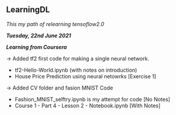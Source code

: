 ## LearningDL

*This my path of relearning tensoflow2.0*

***Tuesday, 22nd June 2021***

***Learning from Coursera***

-> Added tf2 first code for making a single neural network.
  - tf2-Hello-World.ipynb (with notes on introduction)
  - House Price Prediction using neural netowrks [Exercise 1]

-> Added CV folder and fasion MNIST Code
  - Fashion_MNIST_selftry.ipynb is my attempt for code [No Notes]
  - Course 1 - Part 4 - Lesson 2 - Notebook.ipynb [With Notes]
